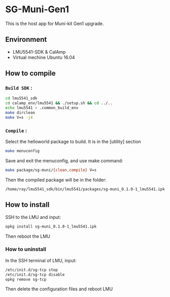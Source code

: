 # SG-Muni-Gen1
This is the host app for Muni-kit Gen1 upgrade.
## Environment
- LMU5541-SDK & CalAmp 
- Virtual mechine Ubuntu 16.04
## How to compile
### **`Build SDK`** : 
```bash
cd lmu5541_sdk
cd calamp_env/lmu5541 && ./setup.sh && cd ../..
echo lmu5541 > .common_build_env
make dirclean
make V=s -j4
```
### **`Compile`** :  
Select the helloworld package to build. It is in the [utility] section
```bash
make menuconfig
```
Save and exit the menuconfig, and use make command:
```bash
make package/sg-muni/{clean,compile} V=s
```
Then the compiled package will be in the folder:
```
/home/ray/lmu5541_sdk/bin/lmu5541/packages/sg-muni_0.1.0-1_lmu5541.ipk
```
## How to install
SSH to the LMU and input:
```bash
opkg install sg-muni_0.1.0-1_lmu5541.ipk
```
Then reboot the LMU
### How to uninstall
In the SSH terminal of LMU, input:
```bash
/etc/init.d/sg-tcp stop
/etc/init.d/sg-tcp disable
opkg remove sg-tcp
```
Then delete the configuration files and reboot LMU